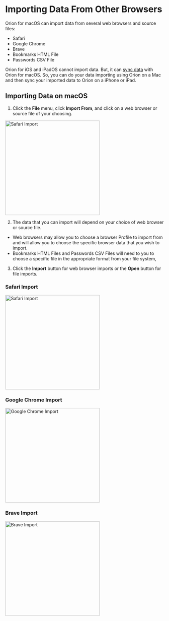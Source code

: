 # Importing Data From Other Browsers

Orion for macOS can import data from several web browsers and source files:

- Safari
- Google Chrome
- Brave
- Bookmarks HTML File
- Passwords CSV File

Orion for iOS and iPadOS cannot import data. But, it can [sync data](../features/syncing-data.md) with Orion for macOS. So, you can do your data importing using Orion on a Mac and then sync your imported data to Orion on a iPhone or iPad.

<a name="import_macos"></a>
## Importing Data on macOS

1. Click the **File** menu, click **Import From**, and click on a web browser or source file of your choosing.

<img src="./media/macos_import_from.png" width="300" alt="Safari Import"><br />

2. The data that you can import will depend on your choice of web browser or source file.
  - Web browsers may allow you to choose a browser Profile to import from and will allow you to choose the specific browser data that you wish to import.
  - Bookmarks HTML Files and Passwords CSV Files will need to you to choose a specific file in the appropriate format from your file system,
  
3. Click the **Import** button for web browser imports or the **Open** button for file imports.

### Safari Import

<img src="./media/macos_safari_import.png" width="300" alt="Safari Import"><br />

### Google Chrome Import

<img src="./media/macos_chrome_import.png" width="300" alt="Google Chrome Import"><br />

### Brave Import

<img src="./media/macos_brave_import.png" width="300" alt="Brave Import"><br />
